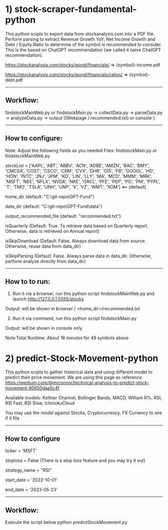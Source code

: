 # 1) stock-scraper-fundamental-python
This python scipts to export data from stockanalysis.com into a PDF file. Perform parsing to extract Revenue Growth YoY, Net Income Growth and Debt / Equity Ratio
to determine of the symbol is recommended to consider. This is the based on ChatGPT recommendation (we called it naive ChatGPT recommendation).

https://stockanalysis.com/stocks/googl/financials/  => {symbol}-income.pdf

https://stockanalysis.com/stocks/googl/financials/ratios/ => {symbol}-debt.pdf

-----------------
Workflow:
-----------------
findstockMainWeb.py or findstockMain.py -> collectData.py -> parseData.py -> analyzeData.py -> output [(Webpage / recommended.txt) or console ]

-----------------
How to configure:
-----------------
Note: Adjust the following fields as you needed
Files: findstockMain.py or findstockMainWeb.py

stockList = ['AAPL', 'ABT', 'ABBV', 'ACN', 'ADBE', 'AMZN', 'BAC', 'BMY', 'CMCSA', 'COST', 'CSCO', 'CRM', 'CVX', 'DHR', 'DIS', 'FB', 'GOOGL', 'HD', 'HON', 'INTC', 'JNJ', 'JPM', 'KO', 'LIN', 'LLY', 'MA', 'MCD', 'MMM', 'MRK', 'MSFT', 'NEE', 'NFLX', 'NVDA', 'NKE', 'ORCL', 'PFE', 'PEP', 'PG', 'PM', 'PYPL', 'T', 'TMO', 'TSLA', 'UNH', 'UNP', 'V', 'VZ', 'WMT', 'XOM']  <== (default)

home_dir (default: "C:\git-repo\GPT-Fund")

data_dir (default: "C:\git-repo\GPT-Fund\data")

output_recommended_file (default: "recommended.txt")

isQuarterly (Default: True. To retrieve data based on Quarterly report.  Otherwise, data is retrieved on Annual report)

isSkipDownload (Default: False. Always download data from source.  Otherwise, reuse data from data_dir)

isSkipParsing (Default: False. Always parse data in data_dir.  Otherwise, perform analyze directly from data_dir)

-----------------
How to to run:
-----------------
1) Run it via a browser, run this python script findstockMainWeb.py and launch http://127.0.0.1:5555/stocks

Output: will be shown in browser / <home_dir>/recommended.txt

2) Run it via command, run this python script findstockMain.py 

Output: will be shown in console only

Note:Total Runtime: About 18 minutes for 49 symbols above


# 2) predict-Stock-Movement-python
This python scipts to gather historical data and using different model to predict their price movement. We are using this page as reference.
https://medium.com/@mrconnor/technical-analysis-to-predict-stock-movement-95650daa5c4f

Available models: Keltner Channel, Bollinger Bands, MACD, William R%, RSI, RSI Fast, RSI Slow, IchmokuCloud

You may use the model against Stocks, Cryptocurrency, FX Currency to see if it fits

-----------------
How to configure
-----------------
ticker = 'MSFT'

stoploss = False        (There is a stop loss feature and you may try it out)

strategy_name = "RSI"

start_date = '2022-10-01'

end_date = '2023-05-23'

-----------------
Workflow:
-----------------
Execute the script below
python predictStockMovement.py

